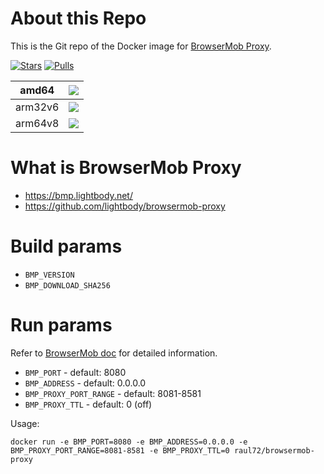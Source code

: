# About this Repo

This is the Git repo of the Docker image for [BrowserMob Proxy](https://hub.docker.com/r/raul72/browsermob-proxy/).

[![Stars](https://img.shields.io/docker/stars/raul72/browsermob-proxy.svg)](https://hub.docker.com/r/raul72/browsermob-proxy/)
[![Pulls](https://img.shields.io/docker/pulls/raul72/browsermob-proxy.svg)](https://hub.docker.com/r/raul72/browsermob-proxy/)

| amd64 | [![](https://images.microbadger.com/badges/image/raul72/browsermob-proxy.svg)](https://microbadger.com/images/raul72/browsermob-proxy "Get your own image badge on microbadger.com") |
|:-:|:-:|
| arm32v6 | [![](https://images.microbadger.com/badges/image/raul72/browsermob-proxy:arm32v6-latest.svg)](https://microbadger.com/images/raul72/browsermob-proxy:arm32v6-latest "Get your own image badge on microbadger.com") |
| arm64v8 | [![](https://images.microbadger.com/badges/image/raul72/browsermob-proxy:arm64v8-latest.svg)](https://microbadger.com/images/raul72/browsermob-proxy:arm64v8-latest "Get your own image badge on microbadger.com") |

# What is BrowserMob Proxy

  - https://bmp.lightbody.net/
  - https://github.com/lightbody/browsermob-proxy

# Build params

  - `BMP_VERSION`
  - `BMP_DOWNLOAD_SHA256`

# Run params

Refer to [BrowserMob doc](https://github.com/lightbody/browsermob-proxy/blob/master/README.md#command-line-arguments) for detailed information. 

  - `BMP_PORT` - default: 8080
  - `BMP_ADDRESS` - default: 0.0.0.0
  - `BMP_PROXY_PORT_RANGE` - default: 8081-8581
  - `BMP_PROXY_TTL` - default: 0 (off)

Usage: 
```
docker run -e BMP_PORT=8080 -e BMP_ADDRESS=0.0.0.0 -e BMP_PROXY_PORT_RANGE=8081-8581 -e BMP_PROXY_TTL=0 raul72/browsermob-proxy
```
